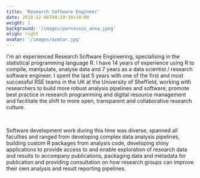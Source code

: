 ```yaml
---
title: 'Research Software Engineer'
date: 2018-12-06T09:29:16+10:00
weight: 1
background: '/images/parnassos_anna.jpeg'
align: right
avatar: '/images/avatar.jpg'
---
```



I'm an experienced Research Software Engineering, specialising in the statistical programming language R. I have 14 years of experience using R to compile, manipulate, analyse data and 7 years as a data scientist / research software engineer. I spent the last 5 years with one of the first and most successful RSE teams in the UK at the University of Sheffield, working with researchers to build more robust analysis pipelines and software, promote best practice in research programming and digital resource management and facilitate the shift to more open, transparent and collaborative research culture.

<br>

Software development work during this time was diverse, spanned all faculties and ranged from developing complex data analysis pipelines, building custom R packages from analysis code, developing shiny applications to provide access to and enable exploration of research data and results to accompany publications, packaging data and metadata for publication and providing consultation on how research groups can improve their own analysis and result reporting pipelines.

